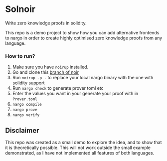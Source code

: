 # Solnoir

Write zero knowledge proofs in solidity.

This repo is a demo project to show how you can add alternative frontends to nargo in order to create highly optimised zero knowledge proofs from any language. 

### How to run?

1. Make sure you have `noirup` installed. 
2. Go and clone this [branch of noir](https://github.com/noir-lang/noir/tree/md/solidity-circuits)
3. Run `noirup -p .` to replace your local nargo binary with the one with solidity support
4. Run `nargo check` to generate prover toml etc
5. Enter the values you want in your generate your proof with in `Prover.toml`
6. `nargo compile`
7. `nargo prove`
8. `nargo verify`


## Disclaimer
This repo was created as a small demo to explore the idea, and to show that it is theoretically possible. This will not work outside the small example demonstrated, as I have not implemented all features of both languages.